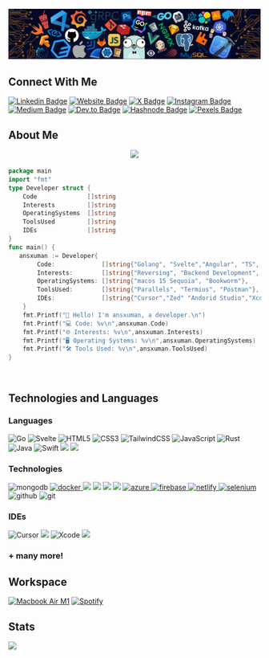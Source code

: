 ![Github Banner](banner.png)
<div align="left">

<h2 align="left">
Connect With Me </h2>

[![Linkedin Badge](https://img.shields.io/badge/-LinkedIn-0e76a8?style=flat-square&logo=Linkedin&logoColor=white)](https://www.linkedin.com/in/ansxuman/)
[![Website Badge](https://img.shields.io/badge/Website-3b5998?style=flat-square&logo=google-chrome&logoColor=white)](https://ssh-i.in)
[![X Badge](https://img.shields.io/badge/-000000?style=flat-square&logo=x&logoColor=white)](https://twitter.com/ansxuman)
[![Instagram Badge](https://img.shields.io/badge/-Instagram-e4405f?style=flat-square&logo=Instagram&logoColor=white)](https://instagram.com/ansxuman/)
[![Medium Badge](https://img.shields.io/badge/medium-%2312100E.svg?&style=flat-square&logo=medium&logoColor=white)](https://medium.com/@ansxuman)
[![Dev.to Badge](https://img.shields.io/badge/-dev.to-333333?style=flat-square&logo=dev.to&logoColor=white)](https://dev.to/ansxuman)
[![Hashnode Badge](https://img.shields.io/badge/-Hashnode-2962FF?style=flat-square&logo=hashnode&logoColor=white)](https://hashnode.com/@ansxuman)
[![Pexels Badge](https://img.shields.io/badge/-Pexels-05A081?style=flat-square&logo=pexels&logoColor=white)](https://pexels.com/@ansxuman)

<h2 align="left">
About Me </h2>

<p align="center">
<img src="https://readme-typing-svg.herokuapp.com?font=Fira+Code&color=0d8ece&size=30&center=true&vCenter=true&width=800&height=80&lines=Hey+there!+I'm+Anshuman;Full+Stack+Developer+%26+Open+Source+Enthusiast;Passionate+about+Building+Projects;I+Love+Solving+Problems;Writing+Articles+in+my+free+time">
</p>

```go
package main
import "fmt"
type Developer struct {
    Code              []string
    Interests         []string
    OperatingSystems  []string
    ToolsUsed         []string
    IDEs              []string
}
func main() {
   ansxuman := Developer{
        Code:             []string{"Golang", "Svelte","Angular", "TS", "JS","Java", "Swift","Rust"},
        Interests:        []string{"Reversing", "Backend Development", "Frontend Development","Cybersecurity"},
        OperatingSystems: []string{"macos 15 Sequoia", "Bookworm"},
        ToolsUsed:        []string{"Parallels", "Termius", "Postman"},
        IDEs:             []string{"Cursor","Zed" "Andorid Studio","Xcode", "neovim"},
    }
    fmt.Printf("👋 Hello! I'm ansxuman, a developer.\n")
    fmt.Printf("💻 Code: %v\n",ansxuman.Code)
    fmt.Printf("🌐 Interests: %v\n",ansxuman.Interests)
    fmt.Printf("🖥️ Operating Systems: %v\n",ansxuman.OperatingSystems)
    fmt.Printf("🛠️ Tools Used: %v\n",ansxuman.ToolsUsed)
}
```
<br />
<h2 align="left">Technologies and Languages</h2>

<h3 align="left">Languages</h3>

![Go](https://img.shields.io/badge/Go-00ADD8?style=for-the-badge&logo=go&logoColor=white)
![Svelte](https://img.shields.io/badge/Svelte-FF3E00?style=for-the-badge&logo=svelte&logoColor=white)
![HTML5](https://img.shields.io/badge/HTML5-E34F26?style=for-the-badge&logo=html5&logoColor=white)
![CSS3](https://img.shields.io/badge/CSS3-1572B6?style=for-the-badge&logo=css3&logoColor=white)
![TailwindCSS](https://img.shields.io/badge/Tailwind_CSS-38B2AC?style=for-the-badge&logo=tailwind-css&logoColor=white)
![JavaScript](https://img.shields.io/badge/JavaScript-F7DF1E?style=for-the-badge&logo=javascript&logoColor=black)
![Rust](https://img.shields.io/badge/Rust-000000?style=for-the-badge&logo=rust&logoColor=white)
![Java](https://img.shields.io/badge/Java-ED8B00?style=for-the-badge&logo=java&logoColor=white)
![Swift](https://img.shields.io/badge/Swift-FA7343?style=for-the-badge&logo=swift&logoColor=white)
<img src="https://img.shields.io/badge/Shell_Script-121011?style=for-the-badge&logo=gnu-bash&logoColor=white">
<img src="https://img.shields.io/badge/Markdown-000000?style=for-the-badge&logo=markdown&logoColor=white">

<h3 align="left">Technologies</h3>

<img src="https://img.shields.io/badge/mongodb-47A248.svg?style=for-the-badge&logo=mongodb&logoColor=white" alt="mongodb"/>
<a href="https://www.docker.com/" target="_blank">
    <img src="https://img.shields.io/badge/docker-2496ED.svg?style=for-the-badge&logo=docker&logoColor=white" alt="docker"/>
</a>

<img src="https://img.shields.io/badge/Linux-FCC624?style=for-the-badge&logo=linux&logoColor=black">
<img src="https://img.shields.io/badge/Ubuntu-E95420?style=for-the-badge&logo=ubuntu&logoColor=white">
<img src="https://img.shields.io/badge/Windows-0078D6?style=for-the-badge&logo=windows&logoColor=white">
<img src="https://img.shields.io/badge/Android-3DDC84?style=for-the-badge&logo=android&logoColor=white">
<a href="https://azure.microsoft.com/en-in/" target="_blank">
    <img src="https://img.shields.io/badge/Azure-0078D4?style=for-the-badge&logo=microsoftazure&logoColor=white" alt="azure"/> 
</a>
<a href="https://firebase.google.com/" target="_blank">
    <img src="https://img.shields.io/badge/firebase-FFCA28.svg?style=for-the-badge&logo=firebase&logoColor=black" alt="firebase"/>
</a>
<a href="https://netlify.com/" target="_blank">
    <img src="https://img.shields.io/badge/netlify-00C7B7.svg?style=for-the-badge&logo=netlify&logoColor=black" alt="netlify"/>
</a>
<a href="https://www.selenium.dev" target="_blank"> 
    <img src="https://img.shields.io/badge/selenium-43B02A.svg?style=for-the-badge&logo=selenium&logoColor=white" alt="selenium" /> 
</a>
    <img src="https://img.shields.io/badge/github-181717.svg?style=for-the-badge&logo=github&logoColor=white" alt="github" />
    <img src="https://img.shields.io/badge/gitlab-181717.svg?style=for-the-badge&logo=gitlab&logoColor=white" alt="git"/>

<h3 align="left">IDEs</h3>

![Cursor](https://img.shields.io/badge/Cursor-4285F4?style=for-the-badge&logo=cursor&logoColor=black)
<img src="https://img.shields.io/badge/Visual_Studio_Code-0078D4?style=for-the-badge&logo=visual%20studio%20code&logoColor=white">
![Xcode](https://img.shields.io/badge/Xcode-1575F9?style=for-the-badge&logo=xcode&logoColor=white)
<img src="https://img.shields.io/badge/Android_Studio-3DDC84?style=for-the-badge&logo=android-studio&logoColor=white">

<h3>+ many more!</h3>


<h2 align="left">
Workspace </h2>
  
  <p>
    <a href="#"><img alt="Macbook Air M1" src="https://img.shields.io/badge/Apple-MacBook_Air_2020-999999?style=for-the-badge&logo=apple&logoColor=white"></a>
    <a href="#"><img alt="Spotify" src="https://img.shields.io/badge/Spotify-1ED760?&style=for-the-badge&logo=spotify&logoColor=white"></a>
</p>
  <h2></h2>

<h2 align="left">
Stats </h2>

![](https://komarev.com/ghpvc/?username=ansxuman&style=for-the-badge)


